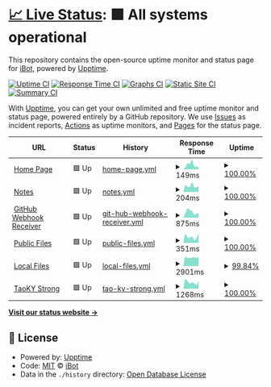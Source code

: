 # [📈 Live Status](https://status.ibugone.com): <!--live status--> **🟩 All systems operational**

This repository contains the open-source uptime monitor and status page for [iBot](https://ibugone.com/), powered by [Upptime](https://github.com/upptime/upptime).

[![Uptime CI](https://github.com/iBug-Bot/status/workflows/Uptime%20CI/badge.svg)](https://github.com/iBug-Bot/status/actions?query=workflow%3A%22Uptime+CI%22)
[![Response Time CI](https://github.com/iBug-Bot/status/workflows/Response%20Time%20CI/badge.svg)](https://github.com/iBug-Bot/status/actions?query=workflow%3A%22Response+Time+CI%22)
[![Graphs CI](https://github.com/iBug-Bot/status/workflows/Graphs%20CI/badge.svg)](https://github.com/iBug-Bot/status/actions?query=workflow%3A%22Graphs+CI%22)
[![Static Site CI](https://github.com/iBug-Bot/status/workflows/Static%20Site%20CI/badge.svg)](https://github.com/iBug-Bot/status/actions?query=workflow%3A%22Static+Site+CI%22)
[![Summary CI](https://github.com/iBug-Bot/status/workflows/Summary%20CI/badge.svg)](https://github.com/iBug-Bot/status/actions?query=workflow%3A%22Summary+CI%22)

With [Upptime](https://upptime.js.org), you can get your own unlimited and free uptime monitor and status page, powered entirely by a GitHub repository. We use [Issues](https://github.com/iBug-Bot/status/issues) as incident reports, [Actions](https://github.com/iBug-Bot/status/actions) as uptime monitors, and [Pages](https://status.ibugone.com) for the status page.

<!--start: status pages-->
<!-- This summary is generated by Upptime (https://github.com/upptime/upptime) -->
<!-- Do not edit this manually, your changes will be overwritten -->
<!-- prettier-ignore -->
| URL | Status | History | Response Time | Uptime |
| --- | ------ | ------- | ------------- | ------ |
| <img alt="" src="https://favicons.githubusercontent.com/ibug.io" height="13"> [Home Page](https://ibug.io/) | 🟩 Up | [home-page.yml](https://github.com/iBug-Bot/status/commits/HEAD/history/home-page.yml) | <details><summary><img alt="Response time graph" src="./graphs/home-page/response-time-week.png" height="20"> 149ms</summary><br><a href="https://status.ibugone.com/history/home-page"><img alt="Response time 133" src="https://img.shields.io/endpoint?url=https%3A%2F%2Fraw.githubusercontent.com%2FiBug-Bot%2Fstatus%2FHEAD%2Fapi%2Fhome-page%2Fresponse-time.json"></a><br><a href="https://status.ibugone.com/history/home-page"><img alt="24-hour response time 67" src="https://img.shields.io/endpoint?url=https%3A%2F%2Fraw.githubusercontent.com%2FiBug-Bot%2Fstatus%2FHEAD%2Fapi%2Fhome-page%2Fresponse-time-day.json"></a><br><a href="https://status.ibugone.com/history/home-page"><img alt="7-day response time 149" src="https://img.shields.io/endpoint?url=https%3A%2F%2Fraw.githubusercontent.com%2FiBug-Bot%2Fstatus%2FHEAD%2Fapi%2Fhome-page%2Fresponse-time-week.json"></a><br><a href="https://status.ibugone.com/history/home-page"><img alt="30-day response time 136" src="https://img.shields.io/endpoint?url=https%3A%2F%2Fraw.githubusercontent.com%2FiBug-Bot%2Fstatus%2FHEAD%2Fapi%2Fhome-page%2Fresponse-time-month.json"></a><br><a href="https://status.ibugone.com/history/home-page"><img alt="1-year response time 133" src="https://img.shields.io/endpoint?url=https%3A%2F%2Fraw.githubusercontent.com%2FiBug-Bot%2Fstatus%2FHEAD%2Fapi%2Fhome-page%2Fresponse-time-year.json"></a></details> | <details><summary><a href="https://status.ibugone.com/history/home-page">100.00%</a></summary><a href="https://status.ibugone.com/history/home-page"><img alt="All-time uptime 100.00%" src="https://img.shields.io/endpoint?url=https%3A%2F%2Fraw.githubusercontent.com%2FiBug-Bot%2Fstatus%2FHEAD%2Fapi%2Fhome-page%2Fuptime.json"></a><br><a href="https://status.ibugone.com/history/home-page"><img alt="24-hour uptime 100.00%" src="https://img.shields.io/endpoint?url=https%3A%2F%2Fraw.githubusercontent.com%2FiBug-Bot%2Fstatus%2FHEAD%2Fapi%2Fhome-page%2Fuptime-day.json"></a><br><a href="https://status.ibugone.com/history/home-page"><img alt="7-day uptime 100.00%" src="https://img.shields.io/endpoint?url=https%3A%2F%2Fraw.githubusercontent.com%2FiBug-Bot%2Fstatus%2FHEAD%2Fapi%2Fhome-page%2Fuptime-week.json"></a><br><a href="https://status.ibugone.com/history/home-page"><img alt="30-day uptime 100.00%" src="https://img.shields.io/endpoint?url=https%3A%2F%2Fraw.githubusercontent.com%2FiBug-Bot%2Fstatus%2FHEAD%2Fapi%2Fhome-page%2Fuptime-month.json"></a><br><a href="https://status.ibugone.com/history/home-page"><img alt="1-year uptime 100.00%" src="https://img.shields.io/endpoint?url=https%3A%2F%2Fraw.githubusercontent.com%2FiBug-Bot%2Fstatus%2FHEAD%2Fapi%2Fhome-page%2Fuptime-year.json"></a></details>
| <img alt="" src="https://favicons.githubusercontent.com/notes.ibug.io" height="13"> [Notes](https://notes.ibug.io/) | 🟩 Up | [notes.yml](https://github.com/iBug-Bot/status/commits/HEAD/history/notes.yml) | <details><summary><img alt="Response time graph" src="./graphs/notes/response-time-week.png" height="20"> 204ms</summary><br><a href="https://status.ibugone.com/history/notes"><img alt="Response time 250" src="https://img.shields.io/endpoint?url=https%3A%2F%2Fraw.githubusercontent.com%2FiBug-Bot%2Fstatus%2FHEAD%2Fapi%2Fnotes%2Fresponse-time.json"></a><br><a href="https://status.ibugone.com/history/notes"><img alt="24-hour response time 200" src="https://img.shields.io/endpoint?url=https%3A%2F%2Fraw.githubusercontent.com%2FiBug-Bot%2Fstatus%2FHEAD%2Fapi%2Fnotes%2Fresponse-time-day.json"></a><br><a href="https://status.ibugone.com/history/notes"><img alt="7-day response time 204" src="https://img.shields.io/endpoint?url=https%3A%2F%2Fraw.githubusercontent.com%2FiBug-Bot%2Fstatus%2FHEAD%2Fapi%2Fnotes%2Fresponse-time-week.json"></a><br><a href="https://status.ibugone.com/history/notes"><img alt="30-day response time 247" src="https://img.shields.io/endpoint?url=https%3A%2F%2Fraw.githubusercontent.com%2FiBug-Bot%2Fstatus%2FHEAD%2Fapi%2Fnotes%2Fresponse-time-month.json"></a><br><a href="https://status.ibugone.com/history/notes"><img alt="1-year response time 250" src="https://img.shields.io/endpoint?url=https%3A%2F%2Fraw.githubusercontent.com%2FiBug-Bot%2Fstatus%2FHEAD%2Fapi%2Fnotes%2Fresponse-time-year.json"></a></details> | <details><summary><a href="https://status.ibugone.com/history/notes">100.00%</a></summary><a href="https://status.ibugone.com/history/notes"><img alt="All-time uptime 100.00%" src="https://img.shields.io/endpoint?url=https%3A%2F%2Fraw.githubusercontent.com%2FiBug-Bot%2Fstatus%2FHEAD%2Fapi%2Fnotes%2Fuptime.json"></a><br><a href="https://status.ibugone.com/history/notes"><img alt="24-hour uptime 100.00%" src="https://img.shields.io/endpoint?url=https%3A%2F%2Fraw.githubusercontent.com%2FiBug-Bot%2Fstatus%2FHEAD%2Fapi%2Fnotes%2Fuptime-day.json"></a><br><a href="https://status.ibugone.com/history/notes"><img alt="7-day uptime 100.00%" src="https://img.shields.io/endpoint?url=https%3A%2F%2Fraw.githubusercontent.com%2FiBug-Bot%2Fstatus%2FHEAD%2Fapi%2Fnotes%2Fuptime-week.json"></a><br><a href="https://status.ibugone.com/history/notes"><img alt="30-day uptime 100.00%" src="https://img.shields.io/endpoint?url=https%3A%2F%2Fraw.githubusercontent.com%2FiBug-Bot%2Fstatus%2FHEAD%2Fapi%2Fnotes%2Fuptime-month.json"></a><br><a href="https://status.ibugone.com/history/notes"><img alt="1-year uptime 100.00%" src="https://img.shields.io/endpoint?url=https%3A%2F%2Fraw.githubusercontent.com%2FiBug-Bot%2Fstatus%2FHEAD%2Fapi%2Fnotes%2Fuptime-year.json"></a></details>
| <img alt="" src="https://favicons.githubusercontent.com/api.ibugone.com" height="13"> [GitHub Webhook Receiver](https://api.ibugone.com/gh/_status) | 🟩 Up | [git-hub-webhook-receiver.yml](https://github.com/iBug-Bot/status/commits/HEAD/history/git-hub-webhook-receiver.yml) | <details><summary><img alt="Response time graph" src="./graphs/git-hub-webhook-receiver/response-time-week.png" height="20"> 875ms</summary><br><a href="https://status.ibugone.com/history/git-hub-webhook-receiver"><img alt="Response time 790" src="https://img.shields.io/endpoint?url=https%3A%2F%2Fraw.githubusercontent.com%2FiBug-Bot%2Fstatus%2FHEAD%2Fapi%2Fgit-hub-webhook-receiver%2Fresponse-time.json"></a><br><a href="https://status.ibugone.com/history/git-hub-webhook-receiver"><img alt="24-hour response time 727" src="https://img.shields.io/endpoint?url=https%3A%2F%2Fraw.githubusercontent.com%2FiBug-Bot%2Fstatus%2FHEAD%2Fapi%2Fgit-hub-webhook-receiver%2Fresponse-time-day.json"></a><br><a href="https://status.ibugone.com/history/git-hub-webhook-receiver"><img alt="7-day response time 875" src="https://img.shields.io/endpoint?url=https%3A%2F%2Fraw.githubusercontent.com%2FiBug-Bot%2Fstatus%2FHEAD%2Fapi%2Fgit-hub-webhook-receiver%2Fresponse-time-week.json"></a><br><a href="https://status.ibugone.com/history/git-hub-webhook-receiver"><img alt="30-day response time 877" src="https://img.shields.io/endpoint?url=https%3A%2F%2Fraw.githubusercontent.com%2FiBug-Bot%2Fstatus%2FHEAD%2Fapi%2Fgit-hub-webhook-receiver%2Fresponse-time-month.json"></a><br><a href="https://status.ibugone.com/history/git-hub-webhook-receiver"><img alt="1-year response time 790" src="https://img.shields.io/endpoint?url=https%3A%2F%2Fraw.githubusercontent.com%2FiBug-Bot%2Fstatus%2FHEAD%2Fapi%2Fgit-hub-webhook-receiver%2Fresponse-time-year.json"></a></details> | <details><summary><a href="https://status.ibugone.com/history/git-hub-webhook-receiver">100.00%</a></summary><a href="https://status.ibugone.com/history/git-hub-webhook-receiver"><img alt="All-time uptime 100.00%" src="https://img.shields.io/endpoint?url=https%3A%2F%2Fraw.githubusercontent.com%2FiBug-Bot%2Fstatus%2FHEAD%2Fapi%2Fgit-hub-webhook-receiver%2Fuptime.json"></a><br><a href="https://status.ibugone.com/history/git-hub-webhook-receiver"><img alt="24-hour uptime 100.00%" src="https://img.shields.io/endpoint?url=https%3A%2F%2Fraw.githubusercontent.com%2FiBug-Bot%2Fstatus%2FHEAD%2Fapi%2Fgit-hub-webhook-receiver%2Fuptime-day.json"></a><br><a href="https://status.ibugone.com/history/git-hub-webhook-receiver"><img alt="7-day uptime 100.00%" src="https://img.shields.io/endpoint?url=https%3A%2F%2Fraw.githubusercontent.com%2FiBug-Bot%2Fstatus%2FHEAD%2Fapi%2Fgit-hub-webhook-receiver%2Fuptime-week.json"></a><br><a href="https://status.ibugone.com/history/git-hub-webhook-receiver"><img alt="30-day uptime 100.00%" src="https://img.shields.io/endpoint?url=https%3A%2F%2Fraw.githubusercontent.com%2FiBug-Bot%2Fstatus%2FHEAD%2Fapi%2Fgit-hub-webhook-receiver%2Fuptime-month.json"></a><br><a href="https://status.ibugone.com/history/git-hub-webhook-receiver"><img alt="1-year uptime 100.00%" src="https://img.shields.io/endpoint?url=https%3A%2F%2Fraw.githubusercontent.com%2FiBug-Bot%2Fstatus%2FHEAD%2Fapi%2Fgit-hub-webhook-receiver%2Fuptime-year.json"></a></details>
| <img alt="" src="https://favicons.githubusercontent.com/b2.ibugone.com" height="13"> [Public Files](https://b2.ibugone.com/) | 🟩 Up | [public-files.yml](https://github.com/iBug-Bot/status/commits/HEAD/history/public-files.yml) | <details><summary><img alt="Response time graph" src="./graphs/public-files/response-time-week.png" height="20"> 351ms</summary><br><a href="https://status.ibugone.com/history/public-files"><img alt="Response time 393" src="https://img.shields.io/endpoint?url=https%3A%2F%2Fraw.githubusercontent.com%2FiBug-Bot%2Fstatus%2FHEAD%2Fapi%2Fpublic-files%2Fresponse-time.json"></a><br><a href="https://status.ibugone.com/history/public-files"><img alt="24-hour response time 556" src="https://img.shields.io/endpoint?url=https%3A%2F%2Fraw.githubusercontent.com%2FiBug-Bot%2Fstatus%2FHEAD%2Fapi%2Fpublic-files%2Fresponse-time-day.json"></a><br><a href="https://status.ibugone.com/history/public-files"><img alt="7-day response time 351" src="https://img.shields.io/endpoint?url=https%3A%2F%2Fraw.githubusercontent.com%2FiBug-Bot%2Fstatus%2FHEAD%2Fapi%2Fpublic-files%2Fresponse-time-week.json"></a><br><a href="https://status.ibugone.com/history/public-files"><img alt="30-day response time 380" src="https://img.shields.io/endpoint?url=https%3A%2F%2Fraw.githubusercontent.com%2FiBug-Bot%2Fstatus%2FHEAD%2Fapi%2Fpublic-files%2Fresponse-time-month.json"></a><br><a href="https://status.ibugone.com/history/public-files"><img alt="1-year response time 393" src="https://img.shields.io/endpoint?url=https%3A%2F%2Fraw.githubusercontent.com%2FiBug-Bot%2Fstatus%2FHEAD%2Fapi%2Fpublic-files%2Fresponse-time-year.json"></a></details> | <details><summary><a href="https://status.ibugone.com/history/public-files">100.00%</a></summary><a href="https://status.ibugone.com/history/public-files"><img alt="All-time uptime 99.86%" src="https://img.shields.io/endpoint?url=https%3A%2F%2Fraw.githubusercontent.com%2FiBug-Bot%2Fstatus%2FHEAD%2Fapi%2Fpublic-files%2Fuptime.json"></a><br><a href="https://status.ibugone.com/history/public-files"><img alt="24-hour uptime 100.00%" src="https://img.shields.io/endpoint?url=https%3A%2F%2Fraw.githubusercontent.com%2FiBug-Bot%2Fstatus%2FHEAD%2Fapi%2Fpublic-files%2Fuptime-day.json"></a><br><a href="https://status.ibugone.com/history/public-files"><img alt="7-day uptime 100.00%" src="https://img.shields.io/endpoint?url=https%3A%2F%2Fraw.githubusercontent.com%2FiBug-Bot%2Fstatus%2FHEAD%2Fapi%2Fpublic-files%2Fuptime-week.json"></a><br><a href="https://status.ibugone.com/history/public-files"><img alt="30-day uptime 99.45%" src="https://img.shields.io/endpoint?url=https%3A%2F%2Fraw.githubusercontent.com%2FiBug-Bot%2Fstatus%2FHEAD%2Fapi%2Fpublic-files%2Fuptime-month.json"></a><br><a href="https://status.ibugone.com/history/public-files"><img alt="1-year uptime 99.86%" src="https://img.shields.io/endpoint?url=https%3A%2F%2Fraw.githubusercontent.com%2FiBug-Bot%2Fstatus%2FHEAD%2Fapi%2Fpublic-files%2Fuptime-year.json"></a></details>
| <img alt="" src="https://favicons.githubusercontent.com/ustc-files.ibugone.com" height="13"> [Local Files](https://ustc-files.ibugone.com/) | 🟩 Up | [local-files.yml](https://github.com/iBug-Bot/status/commits/HEAD/history/local-files.yml) | <details><summary><img alt="Response time graph" src="./graphs/local-files/response-time-week.png" height="20"> 2901ms</summary><br><a href="https://status.ibugone.com/history/local-files"><img alt="Response time 3144" src="https://img.shields.io/endpoint?url=https%3A%2F%2Fraw.githubusercontent.com%2FiBug-Bot%2Fstatus%2FHEAD%2Fapi%2Flocal-files%2Fresponse-time.json"></a><br><a href="https://status.ibugone.com/history/local-files"><img alt="24-hour response time 3037" src="https://img.shields.io/endpoint?url=https%3A%2F%2Fraw.githubusercontent.com%2FiBug-Bot%2Fstatus%2FHEAD%2Fapi%2Flocal-files%2Fresponse-time-day.json"></a><br><a href="https://status.ibugone.com/history/local-files"><img alt="7-day response time 2901" src="https://img.shields.io/endpoint?url=https%3A%2F%2Fraw.githubusercontent.com%2FiBug-Bot%2Fstatus%2FHEAD%2Fapi%2Flocal-files%2Fresponse-time-week.json"></a><br><a href="https://status.ibugone.com/history/local-files"><img alt="30-day response time 3417" src="https://img.shields.io/endpoint?url=https%3A%2F%2Fraw.githubusercontent.com%2FiBug-Bot%2Fstatus%2FHEAD%2Fapi%2Flocal-files%2Fresponse-time-month.json"></a><br><a href="https://status.ibugone.com/history/local-files"><img alt="1-year response time 3144" src="https://img.shields.io/endpoint?url=https%3A%2F%2Fraw.githubusercontent.com%2FiBug-Bot%2Fstatus%2FHEAD%2Fapi%2Flocal-files%2Fresponse-time-year.json"></a></details> | <details><summary><a href="https://status.ibugone.com/history/local-files">99.84%</a></summary><a href="https://status.ibugone.com/history/local-files"><img alt="All-time uptime 99.52%" src="https://img.shields.io/endpoint?url=https%3A%2F%2Fraw.githubusercontent.com%2FiBug-Bot%2Fstatus%2FHEAD%2Fapi%2Flocal-files%2Fuptime.json"></a><br><a href="https://status.ibugone.com/history/local-files"><img alt="24-hour uptime 100.00%" src="https://img.shields.io/endpoint?url=https%3A%2F%2Fraw.githubusercontent.com%2FiBug-Bot%2Fstatus%2FHEAD%2Fapi%2Flocal-files%2Fuptime-day.json"></a><br><a href="https://status.ibugone.com/history/local-files"><img alt="7-day uptime 99.84%" src="https://img.shields.io/endpoint?url=https%3A%2F%2Fraw.githubusercontent.com%2FiBug-Bot%2Fstatus%2FHEAD%2Fapi%2Flocal-files%2Fuptime-week.json"></a><br><a href="https://status.ibugone.com/history/local-files"><img alt="30-day uptime 99.80%" src="https://img.shields.io/endpoint?url=https%3A%2F%2Fraw.githubusercontent.com%2FiBug-Bot%2Fstatus%2FHEAD%2Fapi%2Flocal-files%2Fuptime-month.json"></a><br><a href="https://status.ibugone.com/history/local-files"><img alt="1-year uptime 99.52%" src="https://img.shields.io/endpoint?url=https%3A%2F%2Fraw.githubusercontent.com%2FiBug-Bot%2Fstatus%2FHEAD%2Fapi%2Flocal-files%2Fuptime-year.json"></a></details>
| <img alt="" src="https://favicons.githubusercontent.com/taokystrong.com" height="13"> [TaoKY Strong](https://taokystrong.com/) | 🟩 Up | [tao-ky-strong.yml](https://github.com/iBug-Bot/status/commits/HEAD/history/tao-ky-strong.yml) | <details><summary><img alt="Response time graph" src="./graphs/tao-ky-strong/response-time-week.png" height="20"> 1268ms</summary><br><a href="https://status.ibugone.com/history/tao-ky-strong"><img alt="Response time 1537" src="https://img.shields.io/endpoint?url=https%3A%2F%2Fraw.githubusercontent.com%2FiBug-Bot%2Fstatus%2FHEAD%2Fapi%2Ftao-ky-strong%2Fresponse-time.json"></a><br><a href="https://status.ibugone.com/history/tao-ky-strong"><img alt="24-hour response time 1463" src="https://img.shields.io/endpoint?url=https%3A%2F%2Fraw.githubusercontent.com%2FiBug-Bot%2Fstatus%2FHEAD%2Fapi%2Ftao-ky-strong%2Fresponse-time-day.json"></a><br><a href="https://status.ibugone.com/history/tao-ky-strong"><img alt="7-day response time 1268" src="https://img.shields.io/endpoint?url=https%3A%2F%2Fraw.githubusercontent.com%2FiBug-Bot%2Fstatus%2FHEAD%2Fapi%2Ftao-ky-strong%2Fresponse-time-week.json"></a><br><a href="https://status.ibugone.com/history/tao-ky-strong"><img alt="30-day response time 1500" src="https://img.shields.io/endpoint?url=https%3A%2F%2Fraw.githubusercontent.com%2FiBug-Bot%2Fstatus%2FHEAD%2Fapi%2Ftao-ky-strong%2Fresponse-time-month.json"></a><br><a href="https://status.ibugone.com/history/tao-ky-strong"><img alt="1-year response time 1537" src="https://img.shields.io/endpoint?url=https%3A%2F%2Fraw.githubusercontent.com%2FiBug-Bot%2Fstatus%2FHEAD%2Fapi%2Ftao-ky-strong%2Fresponse-time-year.json"></a></details> | <details><summary><a href="https://status.ibugone.com/history/tao-ky-strong">100.00%</a></summary><a href="https://status.ibugone.com/history/tao-ky-strong"><img alt="All-time uptime 96.33%" src="https://img.shields.io/endpoint?url=https%3A%2F%2Fraw.githubusercontent.com%2FiBug-Bot%2Fstatus%2FHEAD%2Fapi%2Ftao-ky-strong%2Fuptime.json"></a><br><a href="https://status.ibugone.com/history/tao-ky-strong"><img alt="24-hour uptime 100.00%" src="https://img.shields.io/endpoint?url=https%3A%2F%2Fraw.githubusercontent.com%2FiBug-Bot%2Fstatus%2FHEAD%2Fapi%2Ftao-ky-strong%2Fuptime-day.json"></a><br><a href="https://status.ibugone.com/history/tao-ky-strong"><img alt="7-day uptime 100.00%" src="https://img.shields.io/endpoint?url=https%3A%2F%2Fraw.githubusercontent.com%2FiBug-Bot%2Fstatus%2FHEAD%2Fapi%2Ftao-ky-strong%2Fuptime-week.json"></a><br><a href="https://status.ibugone.com/history/tao-ky-strong"><img alt="30-day uptime 99.94%" src="https://img.shields.io/endpoint?url=https%3A%2F%2Fraw.githubusercontent.com%2FiBug-Bot%2Fstatus%2FHEAD%2Fapi%2Ftao-ky-strong%2Fuptime-month.json"></a><br><a href="https://status.ibugone.com/history/tao-ky-strong"><img alt="1-year uptime 96.33%" src="https://img.shields.io/endpoint?url=https%3A%2F%2Fraw.githubusercontent.com%2FiBug-Bot%2Fstatus%2FHEAD%2Fapi%2Ftao-ky-strong%2Fuptime-year.json"></a></details>

<!--end: status pages-->

[**Visit our status website →**](https://status.ibugone.com)

## 📄 License

- Powered by: [Upptime](https://github.com/upptime/upptime)
- Code: [MIT](./LICENSE) © [iBot](https://ibugone.com/)
- Data in the `./history` directory: [Open Database License](https://opendatacommons.org/licenses/odbl/1-0/)
